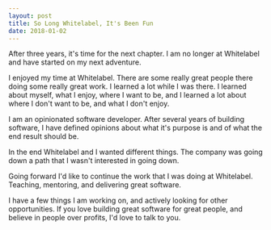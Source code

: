 ```yaml
---
layout: post
title: So Long Whitelabel, It's Been Fun
date: 2018-01-02
---
```

After three years, it's time for the next chapter. I am no longer at Whitelabel and have started on my next adventure. 

I enjoyed my time at Whitelabel. There are some really great people there doing some really great work. I learned a lot while I was there. I learned about myself, what I enjoy, where I want to be, and I learned a lot about where I don't want to be, and what I don't enjoy.

<!--more-->

I am an opinionated software developer. After several years of building software, I have defined opinions about what it's purpose is and of what the end result should be.

In the end Whitelabel and I wanted different things. The company was going down a path that I wasn't interested in going down. 

Going forward I'd like to continue the work that I was doing at Whitelabel. Teaching, mentoring, and delivering great software.

I have a few things I am working on, and actively looking for other opportunities. If you love building great software for great people, and believe in people over profits, I'd love to talk to you.

